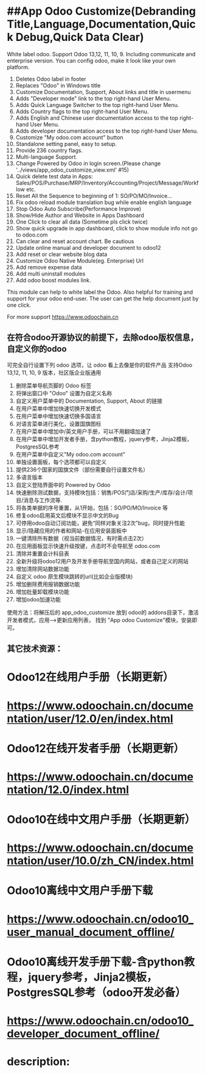 ##App Odoo Customize(Debranding Title,Language,Documentation,Quick Debug,Quick Data Clear)
============
White label odoo. 
Support Odoo 13,12, 11, 10, 9. Including communicate and enterprise version.
You can config odoo, make it look like your own platform.
1. Deletes Odoo label in footer
2. Replaces "Odoo" in Windows title
3. Customize Documentation, Support, About links and title in usermenu
4. Adds "Developer mode" link to the top right-hand User Menu.
5. Adds Quick Language Switcher to the top right-hand User Menu.
6. Adds Country flags  to the top right-hand User Menu.
7. Adds English and Chinese user documentation access to the top right-hand User Menu.
8. Adds developer documentation access to the top right-hand User Menu.
9. Customize "My odoo.com account" button
10. Standalone setting panel, easy to setup.
11. Provide 236 country flags.
12. Multi-language Support.
13. Change Powered by Odoo in login screen.(Please change '../views/app_odoo_customize_view.xml' #15)
14. Quick delete test data in Apps: Sales/POS/Purchase/MRP/Inventory/Accounting/Project/Message/Workflow etc.
15. Reset All the Sequence to beginning of 1: SO/PO/MO/Invoice...
16. Fix odoo reload module translation bug while enable english language
17. Stop Odoo Auto Subscribe(Performance Improve)
18. Show/Hide Author and Website in Apps Dashboard
19. One Click to clear all data (Sometime pls click twice)
20. Show quick upgrade in app dashboard, click to show module info not go to odoo.com
21. Can clear and reset account chart. Be cautious
22. Update online manual and developer document to odoo12
23. Add reset or clear website blog data
24. Customize Odoo Native Module(eg. Enterprise) Url
25. Add remove expense data
26. Add multi uninstall modules
27. Add odoo boost modules link.

This module can help to white label the Odoo.
Also helpful for training and support for your odoo end-user.
The user can get the help document just by one click.

For more support
https://www.odoochain.cn

## 在符合odoo开源协议的前提下，去除odoo版权信息，自定义你的odoo
可完全自行设置下列 odoo 选项，让 odoo 看上去像是你的软件产品
支持Odoo 13,12, 11, 10, 9 版本，社区版企业版通用

1. 删除菜单导航页脚的 Odoo 标签
2. 将弹出窗口中 "Odoo" 设置为自定义名称
3. 自定义用户菜单中的 Documentation, Support, About 的链接
4. 在用户菜单中增加快速切换开发模式
5. 在用户菜单中增加快速切换多国语言
6. 对语言菜单进行美化，设置国旗图标
7. 在用户菜单中增加中/英文用户手册，可以不用翻墙加速了
8. 在用户菜单中增加开发者手册，含python教程，jquery参考，Jinja2模板，PostgresSQL参考
9. 在用户菜单中自定义"My odoo.com account"
10. 单独设置面板，每个选项都可以自定义
11. 提供236个国家的国旗文件（部份需要自行设置文件名）
12. 多语言版本
13. 自定义登陆界面中的 Powered by Odoo
14. 快速删除测试数据，支持模块包括：销售/POS门店/采购/生产/库存/会计/项目/消息与工作流等.
15. 将各类单据的序号重置，从1开始，包括：SO/PO/MO/Invoice 等
16. 修复odoo启用英文后模块不显示中文的Bug
17. 可停用odoo自动订阅功能，避免“同样对象关注2次”bug，同时提升性能
18. 显示/隐藏应用的作者和网站-在应用安装面板中
19. 一键清除所有数据（视当前数据情况，有时需点击2次）
20. 在应用面板显示快速升级按键，点击时不会导航至 odoo.com
21. 清除并重置会计科目表
22. 全新升级将odoo12用户及开发手册导航至国内网站，或者自己定义的网站
23. 增加清除网站数据功能
24. 自定义 odoo 原生模块跳转的url(比如企业版模块)
25. 增加删除费用报销数据功能
26. 增加批量卸载模块功能
27. 增加odoo加速功能

使用方法：将解压后的 app_odoo_customize 放到 odoo的 addons目录下，激活开发者模式，应用-->更新应用列表，
找到 "App odoo Customize"模块，安装即可。


## 其它技术资源：
# Odoo12在线用户手册（长期更新）
# https://www.odoochain.cn/documentation/user/12.0/en/index.html

# Odoo12在线开发者手册（长期更新）
# https://www.odoochain.cn/documentation/12.0/index.html

# Odoo10在线中文用户手册（长期更新）
# https://www.odoochain.cn/documentation/user/10.0/zh_CN/index.html

# Odoo10离线中文用户手册下载
# https://www.odoochain.cn/odoo10_user_manual_document_offline/
# Odoo10离线开发手册下载-含python教程，jquery参考，Jinja2模板，PostgresSQL参考（odoo开发必备）
# https://www.odoochain.cn/odoo10_developer_document_offline/
# description:

